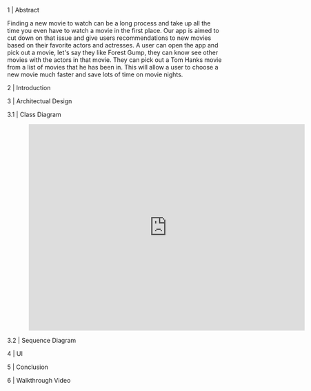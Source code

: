 1 | Abstract 

Finding a new movie to watch can be a long process and take up all the time you even have to watch a movie in the first place. Our app is aimed to cut down on that issue and give users recommendations to new movies based on their favorite actors and actresses. A user can open the app and pick out a movie, let's say they like Forest Gump, they can know see other movies with the actors in that movie. They can pick out a Tom Hanks movie from a list of movies that he has been in. This will allow a user to choose a new movie much faster and save lots of time on movie nights. 

2 | Introduction 



3 | Architectual Design 


3.1 | Class Diagram 

<figure>

<div style="width: 640px; height: 480px; margin: 10px; position: relative;"><iframe allowfullscreen frameborder="0" style="width:640px; height:480px" src="https://lucid.app/documents/embedded/3edb5f91-d010-41f6-b7a3-88d72704611d" id="7ofBYf3JcP6a"></iframe></div>

</figure>

3.2 | Sequence Diagram 


4 | UI 


5 | Conclusion 


6 | Walkthrough Video 